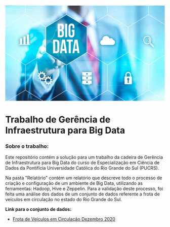 
<p align="center">
  <img src="/Imagens/bigdata.jpg", width="600", height="300">
</p>

# Trabalho de Gerência de Infraestrutura para Big Data

### Sobre o trabalho:

Este repositório contém a solução para um trabalho da cadeira de Gerência de Infraestrutura para Big Data do curso de Especialização em Ciência de Dados da Pontifícia Universidade Católica do Rio Grande do Sul (PUCRS).

Na pasta "Relatório" contém um relatório que descreve todo o processo de criação e configuração de um ambiente de Big Data, utilizando as ferramentas: Hadoop, Hive e Zeppelin. Para a validação deste processo, foi feita uma análise dos dados de um conjunto de dados referente a frota de veículos em circulação no estado do Rio Grande do Sul.

**Link para o conjunto de dados:**
* [Frota de Veiculos em Circulação Dezembro 2020](https://dados.rs.gov.br/dataset/frota-veiculos-em-circulacao/resource/85ea91f9-943b-43e0-bc1c-6570b4fcd565?inner_span=True)

